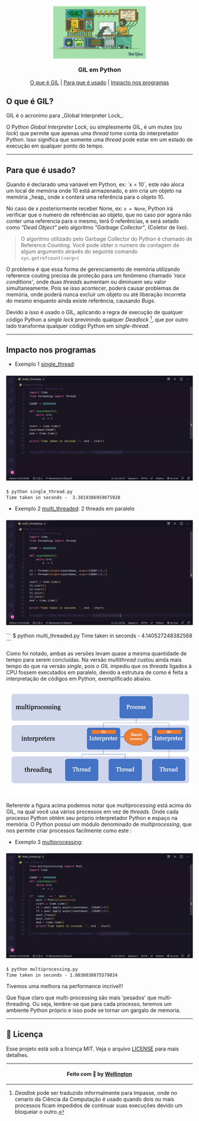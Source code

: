 
<h3 align="center">
    <img alt="GIL" src="/assets/GIL.png" width="250px"/>

GIL em Python
</h3>

<p align="center">
  <a href="#gil?">O que é GIL</a> | 
	<a href="#usabilidade">Para que é usado</a> |  
  <a href="#impacto">Impacto nos programas</a> 
</p>

<h2 id="giç?">O que é GIL?</h2>
GIL é o acronimo para _Global Interpreter Lock_.

O Python _Global Interpreter Lock_, ou simplesmente GIL, é um mutex (ou _lock_) que permite que apenas uma _thread_ tome conta do interpretador Python.
Isso significa que somente uma _thread_ pode estar em um estado de execução em qualquer ponto do tempo.

___

<h2 id="usabilidade">Para que é usado? </h2> 
Quando é declarado uma variavel em Python, ex: `x = 10`, este não aloca um local de memória onde 10 está armazenado, e sim cria um objeto na memória _heap_ onde x conterá uma referência para o objeto 10.

No caso de x posteriormente receber None, ex: `x = None`, Python irá verificar que o numero de referências ao objeto, que no caso por agora não conter uma referencia para o mesmo, terá 0 referências, e será setado como _"Dead Object"_ pelo algoritmo _"Garbage Collector"_, (Coletor de lixo).

> O algoritmo utilizado pelo Garbage Collector do Python é chamado de Reference Counting.
> Você pode obter o numero de contagem de algum argumento atravês do seguinte comando ```sys.getrefcount(<arg>)```

O problema é que essa forma de gerenciamento de memória utilizando reference couting precisa de proteção para um fenômeno chamado _'race conditions'_, onde duas _threads_ aumentam ou diminuem seu valor simultaneamente. Pois se isso acontecer, poderá causar problemas de memória, onde poderá nunca excluir um objeto ou até liberação incorreta do mesmo enquanto ainda existe referência, causando _Bugs_. 

Devido a isso é usado o GIL, aplicando a regra de execução de qualquer código Python a _single lock_ previnindo qualquer _Deadlock_ [^1], que por outro lado transforma qualquer código Python em _single-thread_.

[^1]: _Deadlok_ pode ser traduzido informalmente para Impasse, onde no cenario da Ciência da Computação é usado quando dois ou mais processos ficam impedidos de continuar suas execuções devido um bloqueiar o outro. 

___

<h2 id="impacto">Impacto nos programas</h2>

* Exemplo 1 [single_thread](single_thread.py):
<h3 align="center">
<img alt="GIL" src="assets/single.png" />
</h3>

```
$ python single_thread.py
Time taken in seconds -  3.3819386959075928
```
* Exemplo 2 [multi_threaded](multi_threaded.py):
2 threads em paralelo
<h3 align="center">
<img alt="GIL" src="assets/multi.png" />
</h3>
```
$ python multi_threaded.py
Time taken in seconds - 4.140527248382568
```


  Como foi notado, ambas as versões levam quase a mesma quantidade de tempo para serem concluídas. Na versão _multithread_ custou ainda mais tempo do que na versão _single_, pois o GIL impediu que os _threads_ ligados à CPU fossem executados em paralelo, devido a estrutura de como é feita a interpretação de códigos em Python, exemplificado abaixo.

<h3 align="center">
<img alt="GIL" src="assets/heap_py.png" width="500px"/>
</h3>

Referente a figura acima podemos notar que _multiprocessing_ está acima do GIL, na qual você usa vários processos em vez de _threads_. Onde cada processo Python obtém seu próprio interpretador Python e espaço na memória. O Python possui um módulo denominado de _multiprocessing_, que nos permite criar processos facilmente como este :

* Exemplo 3 [multiprocessing](multiprocessing.py):
<h3 align="center">
<img alt="GIL" src="assets/process.png" />
</h3>

```
$ python multiprocessing.py
Time taken in seconds - 1.8036038875579834
```
Tivemos uma melhora na performance incrível!!

Que fique claro que multi-processing são mais 'pesados' que multi-threading.
Ou seja, lembre-se que para cada processo, teremos um ambiente Python próprio e isso pode se tornar um gargalo de memoria.
___

## :memo: Licença

Esse projeto está sob a licença MIT. Veja o arquivo [LICENSE](https://github.com/wrtinho/GIL-Python/blob/master/LICENSE) para mais detalhes.

---

<h4 align="center">
    Feito com 💜 by <a href="https://www.linkedin.com/in/wellington-rodrigues-a11b1392/" target="_blank">Wellington </a>
</h4>
